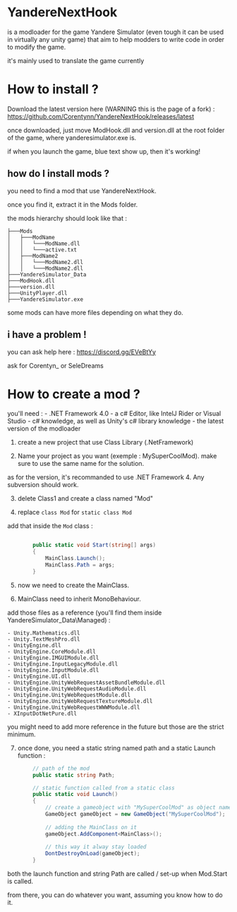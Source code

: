 # YandereNextHook

is a modloader for the game Yandere Simulator (even tough it can be used in virtually any unity game)
that aim to help modders to write code in order to modify the game.

it's mainly used to translate the game currently

# How to install ?

Download the latest version here (WARNING this is the page of a fork) : https://github.com/Corentynn/YandereNextHook/releases/latest

once downloaded, just move ModHook.dll and version.dll at the root folder of the game, where yanderesimulator.exe is.

if when you launch the game, blue text show up, then it's working!

## how do I install mods ?

you need to find a mod that use YandereNextHook.

once you find it, extract it in the Mods folder.

the mods hierarchy should look like that : 

```
├───Mods
│   ├───ModName
│   │   └───ModName.dll
│   │   └───active.txt
│   ├───ModName2
│   │   └───ModName2.dll
│   │   └───ModName2.dll
├───YandereSimulator_Data
├───ModHook.dll
├───version.dll
├───UnityPlayer.dll
├───YandereSimulator.exe
```

some mods can have more files depending on what they do.

## i have a problem !

you can ask help here : https://discord.gg/EVeBtYy

ask for Corentyn_ or SeleDreams

# How to create a mod ?

you'll need : 
	- .NET Framework 4.0
	- a c# Editor, like IntelJ Rider or Visual Studio
	- c# knowledge, as well as Unity's c# library knowledge
	- the latest version of the modloader
	
1) create a new project that use Class Library (.NetFramework)

2) Name your project as you want (exemple : MySuperCoolMod).
make sure to use the same name for the solution.

as for the version, it's recommanded to use .NET Framework 4. Any subversion should work.

3) delete Class1 and create a class named "Mod"

4) replace `class Mod` for `static class Mod`


add that inside the `Mod` class :
```c#

        public static void Start(string[] args)
        {
            MainClass.Launch();
            MainClass.Path = args;
        }

```

5) now we need to create the MainClass.

6) MainClass need to inherit MonoBehaviour.

add those files as a reference (you'll find them inside YandereSimulator_Data\Managed\) :
	
	- Unity.Mathematics.dll
    - Unity.TextMeshPro.dll
    - UnityEngine.dll
	- UnityEngine.CoreModule.dll
	- UnityEngine.IMGUIModule.dll
    - UnityEngine.InputLegacyModule.dll
	- UnityEngine.InputModule.dll
    - UnityEngine.UI.dll
	- UnityEngine.UnityWebRequestAssetBundleModule.dll
	- UnityEngine.UnityWebRequestAudioModule.dll
    - UnityEngine.UnityWebRequestModule.dll
    - UnityEngine.UnityWebRequestTextureModule.dll
    - UnityEngine.UnityWebRequestWWWModule.dll
    - XInputDotNetPure.dll
	
you might need to add more reference in the future but those are the strict minimum.
	
	
7) once done, you need a static string named path and a static Launch function : 

```c#
		// path of the mod
		public static string Path;

		// static function called from a static class
        public static void Launch()
        {
			// create a gameobject with "MySuperCoolMod" as object name.
            GameObject gameObject = new GameObject("MySuperCoolMod");
			
			// adding the MainClass on it
            gameObject.AddComponent<MainClass>();
			
			// this way it alway stay loaded
            DontDestroyOnLoad(gameObject);
        }
```

both the launch function and string Path are called / set-up when Mod.Start is called.

from there, you can do whatever you want, assuming you know how to do it.